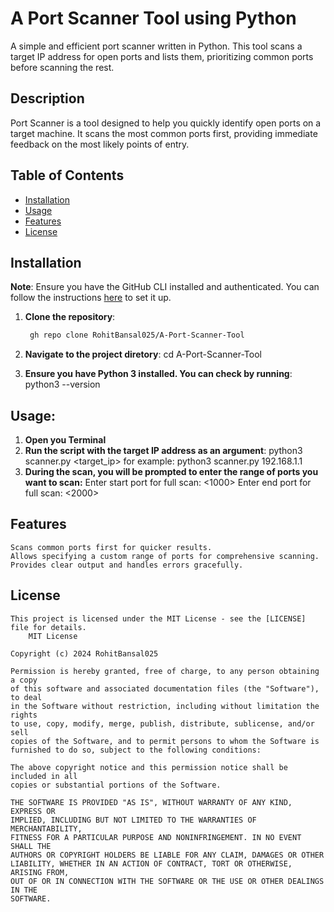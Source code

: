 # A Port Scanner Tool using Python

A simple and efficient port scanner written in Python. This tool scans a target IP address for open ports and lists them, prioritizing common ports before scanning the rest.

## Description

Port Scanner is a tool designed to help you quickly identify open ports on a target machine. It scans the most common ports first, providing immediate feedback on the most likely points of entry. 

## Table of Contents

- [Installation](#installation)
- [Usage](#usage)
- [Features](#features)
- [License](#license)

## Installation
**Note**: Ensure you have the GitHub CLI installed and authenticated. You can follow the instructions [here](https://cli.github.com/manual/installation) to set it up.



1. **Clone the repository**:
   ```bash
    gh repo clone RohitBansal025/A-Port-Scanner-Tool

2. **Navigate to the project diretory**:
     cd A-Port-Scanner-Tool

3. **Ensure you have Python 3 installed. You can check by running**:
     python3 --version

## Usage:

1.  **Open you Terminal**
2.  **Run the script with the target IP address as an argument**:
        python3 scanner.py <target_ip>
        for example: python3 scanner.py 192.168.1.1
3.  **During the scan, you will be prompted to enter the range of ports you want to scan:**
        Enter start port for full scan: <1000>
        Enter end port for full scan: <2000>
## Features
    Scans common ports first for quicker results.
    Allows specifying a custom range of ports for comprehensive scanning.
    Provides clear output and handles errors gracefully.
## License
    This project is licensed under the MIT License - see the [LICENSE] file for details.
        MIT License

    Copyright (c) 2024 RohitBansal025

    Permission is hereby granted, free of charge, to any person obtaining a copy
    of this software and associated documentation files (the "Software"), to deal
    in the Software without restriction, including without limitation the rights
    to use, copy, modify, merge, publish, distribute, sublicense, and/or sell
    copies of the Software, and to permit persons to whom the Software is
    furnished to do so, subject to the following conditions:

    The above copyright notice and this permission notice shall be included in all
    copies or substantial portions of the Software.

    THE SOFTWARE IS PROVIDED "AS IS", WITHOUT WARRANTY OF ANY KIND, EXPRESS OR
    IMPLIED, INCLUDING BUT NOT LIMITED TO THE WARRANTIES OF MERCHANTABILITY,
    FITNESS FOR A PARTICULAR PURPOSE AND NONINFRINGEMENT. IN NO EVENT SHALL THE
    AUTHORS OR COPYRIGHT HOLDERS BE LIABLE FOR ANY CLAIM, DAMAGES OR OTHER
    LIABILITY, WHETHER IN AN ACTION OF CONTRACT, TORT OR OTHERWISE, ARISING FROM,
    OUT OF OR IN CONNECTION WITH THE SOFTWARE OR THE USE OR OTHER DEALINGS IN THE
    SOFTWARE.
